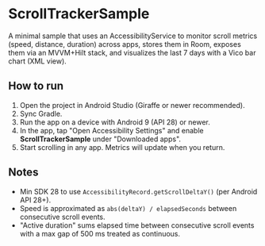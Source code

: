 # ScrollTrackerSample

A minimal sample that uses an AccessibilityService to monitor scroll metrics (speed, distance, duration) across apps, stores them in Room, exposes them via an MVVM+Hilt stack, and visualizes the last 7 days with a Vico bar chart (XML view).

## How to run
1. Open the project in Android Studio (Giraffe or newer recommended).
2. Sync Gradle.
3. Run the app on a device with Android 9 (API 28) or newer.
4. In the app, tap "Open Accessibility Settings" and enable **ScrollTrackerSample** under "Downloaded apps".
5. Start scrolling in any app. Metrics will update when you return.

## Notes
- Min SDK 28 to use `AccessibilityRecord.getScrollDeltaY()` (per Android API 28+).
- Speed is approximated as `abs(deltaY) / elapsedSeconds` between consecutive scroll events.
- "Active duration" sums elapsed time between consecutive scroll events with a max gap of 500 ms treated as continuous.
